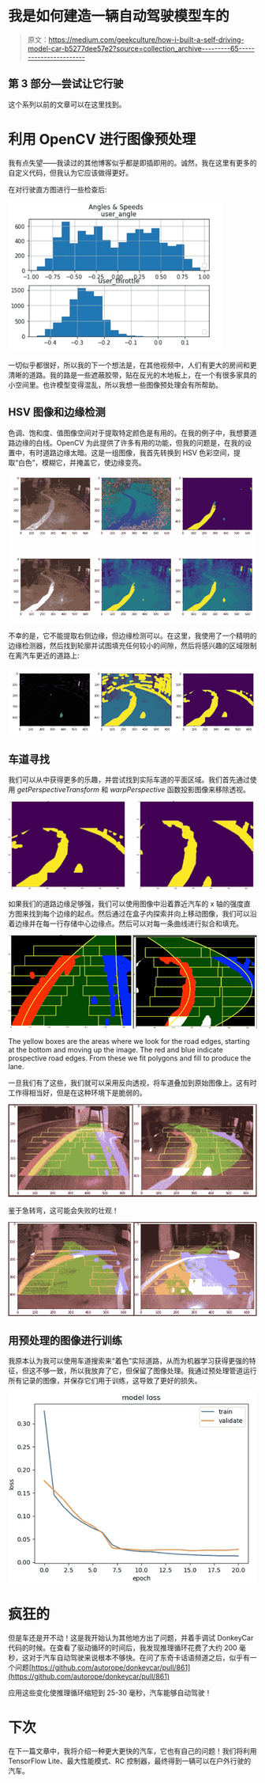 # 我是如何建造一辆自动驾驶模型车的

> 原文：<https://medium.com/geekculture/how-i-built-a-self-driving-model-car-b5277dee57e2?source=collection_archive---------65----------------------->

## 第 3 部分—尝试让它行驶

这个系列以前的文章可以在这里找到。

# 利用 OpenCV 进行图像预处理

我有点失望——我读过的其他博客似乎都是即插即用的。诚然，我在这里有更多的自定义代码，但我认为它应该做得更好。

在对行驶直方图进行一些检查后:

![](img/4d2321be01000e47b07e4d17e58c5c0d.png)

一切似乎都很好，所以我的下一个想法是，在其他视频中，人们有更大的房间和更清晰的道路。我的路是一些遮蔽胶带，贴在反光的木地板上，在一个有很多家具的小空间里。也许模型变得混乱，所以我想一些图像预处理会有所帮助。

## HSV 图像和边缘检测

色调、饱和度、值图像空间对于提取特定颜色是有用的。在我的例子中，我想要道路边缘的白线。OpenCV 为此提供了许多有用的功能，但我的问题是，在我的设置中，有时道路边缘太暗。这是一组图像，我首先转换到 HSV 色彩空间，提取“白色”，模糊它，并掩盖它，使边缘变亮。

![](img/a4e1abddbe12581635b540079762fff3.png)

不幸的是，它不能提取右侧边缘，但边缘检测可以。在这里，我使用了一个精明的边缘检测器，然后找到轮廓并试图填充任何较小的间隙，然后将感兴趣的区域限制在离汽车更近的道路上:

![](img/13724e05d8275dd2193ceb3e9e5f6653.png)

## 车道寻找

我们可以从中获得更多的乐趣，并尝试找到实际车道的平面区域。我们首先通过使用 *getPerspectiveTransform* 和 *warpPerspective* 函数投影图像来移除透视。

![](img/343d88b904a0fe95149f789df2bb727d.png)

如果我们的道路边缘足够强，我们可以使用图像中沿着靠近汽车的 x 轴的强度直方图来找到每个边缘的起点。然后通过在盒子内探索并向上移动图像，我们可以沿着边缘并在每一行存储中心边缘点。然后可以对每一条曲线进行拟合和填充。

![](img/5d0e511dbd27af8452fe00de83968673.png)

The yellow boxes are the areas where we look for the road edges, starting at the bottom and moving up the image. The red and blue indicate prospective road edges. From these we fit polygons and fill to produce the lane.

一旦我们有了这些，我们就可以采用反向透视，将车道叠加到原始图像上。这有时工作得相当好，但是在这种环境下是脆弱的。

![](img/1577317f8baaec33a7a115ace628a681.png)

鉴于急转弯，这可能会失败的壮观！

![](img/82e0cfeaddbaf1e9701f6317bede0284.png)

## 用预处理的图像进行训练

我原本认为我可以使用车道搜索来“着色”实际道路，从而为机器学习获得更强的特征，但这不够一致，所以我放弃了它，但保留了图像处理。我通过预处理管道运行所有记录的图像，并保存它们用于训练，这导致了更好的损失。

![](img/edb33e9a2433a488e5d4bc51bd01482c.png)

# 疯狂的

但是车还是开不动！这是我开始认为其他地方出了问题，并着手调试 DonkeyCar 代码的时候。在查看了驱动循环的时间后，我发现推理循环花费了大约 200 毫秒，这对于汽车自动驾驶来说根本不够快。在问了东奇卡话语频道之后，似乎有一个问题[https://github.com/autorope/donkeycar/pull/861](https://github.com/autorope/donkeycar/pull/861)

应用这些变化使推理循环缩短到 25-30 毫秒，汽车能够自动驾驶！

# 下次

在下一篇文章中，我将介绍一种更大更快的汽车，它也有自己的问题！我们将利用 TensorFlow Lite、最大性能模式、RC 控制器，最终得到一辆可以在户外行驶的汽车。